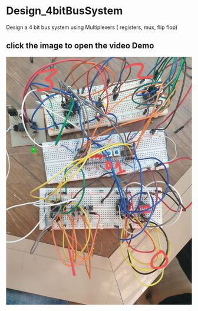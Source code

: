 # Design_4bitBusSystem
Design a 4 bit bus system using Multiplexers ( registers, mux, flip flop)

## click the image to open the video Demo
[![Watch the video](https://github.com/SaadMu7ammad/Design_4bitBusSystem/blob/main/finalProject.jpg)](https://github.com/SaadMu7ammad/Design_4bitBusSystem/blob/main/demoSelection_01%20switches.mp4)


